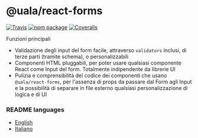 # @uala/react-forms

[![Travis][build-badge]][build]
[![npm package][npm-badge]][npm]
[![Coveralls][coveralls-badge]][coveralls]

[build-badge]: https://travis-ci.com/uala/uala-react-forms.svg?branch=master
[build]: https://travis-ci.com/uala/uala-react-forms
[npm-badge]: https://img.shields.io/npm/v/@uala/react-forms.png?style=flat-square
[npm]: https://www.npmjs.org/package/@uala/react-forms
[coveralls-badge]: https://img.shields.io/coveralls/uala/uala-react-forms/master.png?style=flat-square
[coveralls]: https://coveralls.io/github/uala/uala-react-forms

Funzioni principali

- Validazione degli input del form facile, attraverso `validators` inclusi, di terze parti (tramite schema), o personalizzabili
- Componenti HTML pluggabili, per poter usare qualsiasi componente React come Input del form. Totalmente indipendente da librerie UI
- Pulizia e comprensibilità del codice dei componenti che usano `@uala/react-forms`, per l'assenza di props da passare dal Form agli Input e la possibilità di separare in file esterno qualsiasi personalizzazione di logica e di UI

### README languages

- [English](README.md)
- [Italiano](README.it.md)
